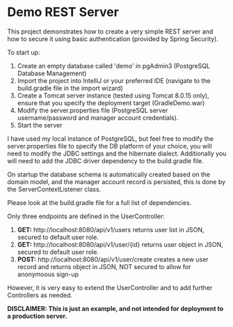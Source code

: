 <h1>Demo REST Server</h1>

This project demonstrates how to create a very simple REST server and how to secure it using basic authentication (provided by Spring Security).

To start up:
<ol>
<li>Create an empty database called 'demo' in pgAdmin3 (PostgreSQL Database Management)</li>
<li>Import the project into IntelliJ or your preferred IDE (navigate to the build.gradle file in the import wizard)</li>
<li>Create a Tomcat server instance (tested using Tomcat 8.0.15 only), ensure that you specify the deployment target (GradleDemo.war)</li>
<li>Modify the server.properties file (PostgreSQL server username/password and manager account credentials).</li>
<li>Start the server</li>
</ol>
I have used my local instance of PostgreSQL, but feel free to modify the server.properties file to specify the DB platform of your choice, you will need to modify the JDBC settings and the hibernate dialect.  Additionally you will need to add the JDBC driver dependency to the build.gradle file.<br/>

On startup the database schema is automatically created based on the domain model, and the manager account record is persisted, this is done by the ServerContextListener class.

Please look at the build.gradle file for a full list of dependencies.

Only three endpoints are defined in the UserController:
<ol>
<li><b>GET:</b> http://localhost:8080/api/v1/users returns user list in JSON, secured to default user role.</li>
<li><b>GET:</b> http://localhost:8080/api/v1/user/{id} returns user object in JSON, secured to default user role.</li>
<li><b>POST:</b> http://localhost:8080/api/v1/user/create creates a new user record and returns object in JSON, NOT secured to allow for anonymoous sign-up</li>
</ol>
However, it is very easy to extend the UserController and to add further Controllers as needed.

<b>DISCLAIMER: This is just an example, and not intended for deployment to a production server.</b>

